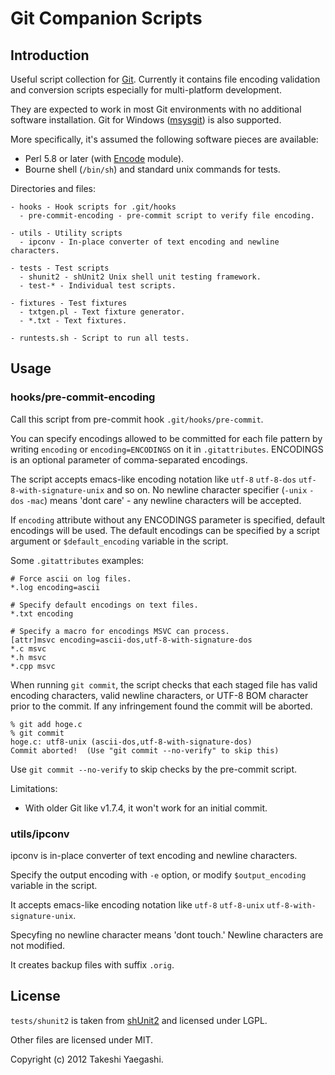 # Git Companion Scripts

## Introduction

Useful script collection for [Git](http://git-scm.com/).  Currently it
contains file encoding validation and conversion scripts especially for
multi-platform development.

They are expected to work in most Git environments with no additional software
installation.  Git for Windows ([msysgit](http://msysgit.github.com/)) is also
supported.

More specifically, it's assumed the following software pieces are available:

- Perl 5.8 or later (with [Encode](http://perldoc.perl.org/Encode.html) module).
- Bourne shell (`/bin/sh`) and standard unix commands for tests.

Directories and files:

    - hooks - Hook scripts for .git/hooks
      - pre-commit-encoding - pre-commit script to verify file encoding.

    - utils - Utility scripts
      - ipconv - In-place converter of text encoding and newline characters.

    - tests - Test scripts
      - shunit2 - shUnit2 Unix shell unit testing framework.
      - test-* - Individual test scripts.

    - fixtures - Test fixtures
      - txtgen.pl - Text fixture generator.
      - *.txt - Text fixtures.

    - runtests.sh - Script to run all tests.

## Usage

### hooks/pre-commit-encoding

Call this script from pre-commit hook `.git/hooks/pre-commit`.

You can specify encodings allowed to be committed for each file pattern by
writing `encoding` or `encoding=ENCODINGS` on it in `.gitattributes`.
ENCODINGS is an optional parameter of comma-separated encodings.

The script accepts emacs-like encoding notation like `utf-8` `utf-8-dos`
`utf-8-with-signature-unix` and so on.  No newline character specifier
(`-unix` `-dos` `-mac`) means 'dont care' - any newline characters will be
accepted.

If `encoding` attribute without any ENCODINGS parameter is specified, default
encodings will be used.  The default encodings can be specified by a script
argument or `$default_encoding` variable in the script.

Some `.gitattributes` examples:

    # Force ascii on log files.
    *.log encoding=ascii

    # Specify default encodings on text files.
    *.txt encoding

    # Specify a macro for encodings MSVC can process.
    [attr]msvc encoding=ascii-dos,utf-8-with-signature-dos
    *.c msvc
    *.h msvc
    *.cpp msvc

When running `git commit`, the script checks that each staged file has valid
encoding characters, valid newline characters, or UTF-8 BOM character prior to
the commit.  If any infringement found the commit will be aborted.

    % git add hoge.c
    % git commit
    hoge.c: utf8-unix (ascii-dos,utf-8-with-signature-dos)
    Commit aborted!  (Use "git commit --no-verify" to skip this)

Use `git commit --no-verify` to skip checks by the pre-commit script.

Limitations:

* With older Git like v1.7.4, it won't work for an initial commit.

### utils/ipconv

ipconv is in-place converter of text encoding and newline characters.

Specify the output encoding with `-e` option,
or modify `$output_encoding` variable in the script.

It accepts emacs-like encoding notation like
`utf-8` `utf-8-unix` `utf-8-with-signature-unix`.

Specyfing no newline character means 'dont touch.'
Newline characters are not modified.

It creates backup files with suffix `.orig`.

## License

`tests/shunit2` is taken from [shUnit2](http://code.google.com/p/shunit2/)
 and licensed under LGPL.

Other files are licensed under MIT.

Copyright (c) 2012 Takeshi Yaegashi.
